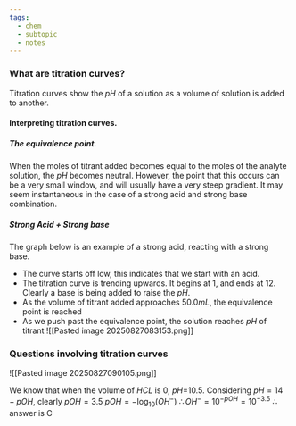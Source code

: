 ```yaml
---
tags:
  - chem
  - subtopic
  - notes
---
```

### What are titration curves?
Titration curves show the $pH$ of a solution as a volume of solution is added to another. 
#### Interpreting titration curves. 
##### The equivalence point. 
When the moles of titrant added becomes equal to the moles of the analyte solution, the $pH$ becomes neutral. However, the point that this occurs can be a very small window, and will usually have a very steep gradient. It may seem instantaneous in the case of a strong acid and strong base combination. 
##### Strong Acid + Strong base
The graph below is an example of a strong acid, reacting with a strong base. 
- The curve starts off low, this indicates that we start with an acid. 
- The titration curve is trending upwards. It begins at 1, and ends at 12. Clearly a base is being added to raise the $pH$. 
- As the volume of titrant added approaches $50.0mL$, the equivalence point is reached 
- As we push past the equivalence point, the solution reaches $pH$ of titrant
![[Pasted image 20250827083153.png]]
### Questions involving titration curves
![[Pasted image 20250827090105.png]]

We know that when the volume of $HCL$ is 0, $pH$=10.5. 
Considering $pH=14-pOH$, clearly $pOH=3.5$
$pOH=-\log_{10}(OH^-)$
$\therefore OH^-=10^{-pOH}=10^{-3.5}$
$\therefore$ answer is C